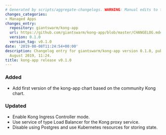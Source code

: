 ```yaml
---
# Generated by scripts/aggregate-changelogs. WARNING: Manual edits to this files will be overwritten.
changes_categories:
- Managed Apps
changes_entry:
  repository: giantswarm/kong-app
  url: https://github.com/giantswarm/kong-app/blob/master/CHANGELOG.md#v010
  version: 0.1.0
  version_tag: v0.1.0
date: '2019-08-08T11:24:54+00:00'
description: Changelog entry for giantswarm/kong-app version 0.1.0, published on 08
  August 2019, 11:24.
title: kong-app release v0.1.0
---
```


### Added
- Add first version of the kong-app chart based on the community Kong chart.
### Updated
- Enable Kong Ingress Controller mode.
- Use service of type Load Balancer for the Kong proxy service.
- Disable using Postgres and use Kubernetes resources for storing state.
